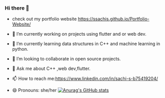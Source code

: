 ### Hi there 👋

-  check out my portfolio website https://ssachis.github.io/Portfolio-Website/


- 🔭 I’m currently working on projects using flutter and or web dev.
- 🌱 I’m currently learning data structures in C++ and machine learning in python.
- 👯 I’m looking to collaborate in open source projects.
- 💬 Ask me about C++ ,web dev,flutter.
- 📫 How to reach me:https://www.linkedin.com/in/sachi-s-b75419204/
- 😄 Pronouns: she/her
[![Anurag's GitHub stats](https://github-readme-stats.vercel.app/api?username=ssachis)](https://github.com/ssachis/github-readme-stats)

